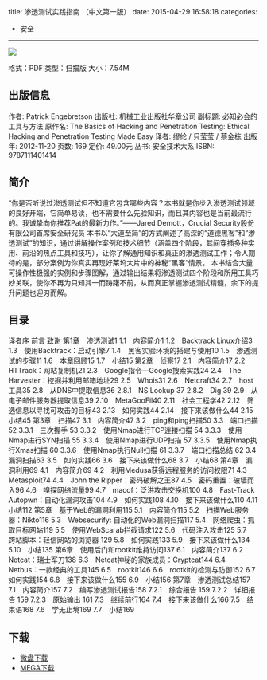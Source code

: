 title: 渗透测试实践指南 （中文第一版）
date: 2015-04-29 16:58:18
categories:
  - 安全
---

![](http://img3.douban.com/lpic/s24486155.jpg)

格式：PDF
类型：扫描版
大小：7.54M

<!--more-->

## 出版信息 ##

作者: Patrick Engebretson 
出版社: 机械工业出版社华章公司
副标题: 必知必会的工具与方法
原作名: The Basics of Hacking and Penetration Testing: Ethical Hacking and Penetration Testing Made Easy
译者: 缪纶 / 只莹莹 / 蔡金栋 
出版年: 2012-11-20
页数: 169
定价: 49.00元
丛书: 安全技术大系
ISBN: 9787111401414

## 简介 ##

“你是否听说过渗透测试但不知道它包含哪些内容？本书就是你步入渗透测试领域的良好开端，它简单易读，也不需要什么先验知识，而且其内容也是当前最流行的。我诚挚向你推荐Pat的最新力作。”——Jared Demott，Crucial Security股份有限公司首席安全研究员
本书以“大道至简”的方式阐述了高深的“道德黑客”和“渗透测试”的知识，通过讲解操作案例和技术细节（涵盖四个阶段，其间穿插多种实用、前沿的热点工具和技巧），让你了解通用知识和真正的渗透测试工作；令人期待的是，部分案例为你真实再现好莱坞大片中的神秘“黑客”情景。
本书结合大量可操作性极强的实例和步骤图解，通过输出结果将渗透测试四个阶段和所用工具巧妙关联，使你不再为只知其一而踌躇不前，从而真正掌握渗透测试精髓，余下的提升问题也迎刃而解。

## 目录 ##

译者序
前言
致谢
第1章　渗透测试1
1.1　内容简介1
1.2　Backtrack Linux介绍3
1.3　使用Backtrack：启动引擎7
1.4　黑客实验环境的搭建与使用10
1.5　渗透测试的步骤11
1.6　本章回顾15
1.7　小结15
第2章　侦察17
2.1　内容简介17
2.2　HTTrack：网站复制机21
2.3　Google指令—Google搜索实践24
2.4　The Harvester：挖掘并利用邮箱地址29
2.5　Whois31
2.6　Netcraft34
2.7　host工具35
2.8　从DNS中提取信息36
2.8.1　NS Lookup	37
2.8.2　Dig	39
2.9　从电子邮件服务器提取信息39
2.10　MetaGooFil40
2.11　社会工程学42
2.12　筛选信息以寻找可攻击的目标43
2.13　如何实践44
2.14　接下来该做什么44
2.15　小结45
第3章　扫描47
3.1　内容简介47
3.2　ping和ping扫描50
3.3　端口扫描52
3.3.1　三次握手	53
3.3.2　使用Nmap进行TCP连接扫描	54
3.3.3　使用Nmap进行SYN扫描	55
3.3.4　使用Nmap进行UDP扫描	57
3.3.5　使用Nmap执行Xmas扫描	60
3.3.6　使用Nmap执行Null扫描	61
3.3.7　端口扫描总结	62
3.4　漏洞扫描63
3.5　如何实践66
3.6　接下来该做什么68
3.7　小结68
第4章　漏洞利用69
4.1　内容简介69
4.2　利用Medusa获得远程服务的访问权限71
4.3　Metasploit74
4.4　John the Ripper：密码破解之王87
4.5　密码重置：破墙而入96
4.6　嗅探网络流量99
4.7　macof：泛洪攻击交换机100
4.8　Fast-Track Autopwn：自动化漏洞攻击104
4.9　如何实践108
4.10　接下来该做什么110
4.11　小结112
第5章　基于Web的漏洞利用115
5.1　内容简介115
5.2　扫描Web服务器：Nikto116
5.3　Websecurify: 自动化的Web漏洞扫描117
5.4　网络爬虫：抓取目标网站119
5.5　使用WebScarab拦截请求122
5.6　代码注入攻击125
5.7　跨站脚本：轻信网站的浏览器 129
5.8　如何实践133
5.9　接下来该做什么134
5.10　小结135
第6章　使用后门和rootkit维持访问137
6.1　内容简介137
6.2　Netcat：瑞士军刀138
6.3　Netcat神秘的家族成员：Cryptcat144
6.4　Netbus：一款经典的工具145
6.5　rootkit146
6.6　rootkit的检测与防御152
6.7　如何实践154
6.8　接下来该做什么155
6.9　小结156
第7章　渗透测试总结157
7.1　内容简介157
7.2　编写渗透测试报告158
7.2.1　综合报告	159
7.2.2　详细报告	159
7.2.3　原始输出	161
7.3　继续前行164
7.4　接下来该做什么166
7.5　结束语168
7.6　学无止境169
7.7　小结169

## 下载 ##

* [微盘下载](http://vdisk.weibo.com/s/aADaW4YROLzkG)
* [MEGA下载](https://mega.co.nz/#!DJEnCRAI!0KWubUjz_Ks9E5HpjocaPv1MpPQmhmRRjK3vwe6nRuQ)